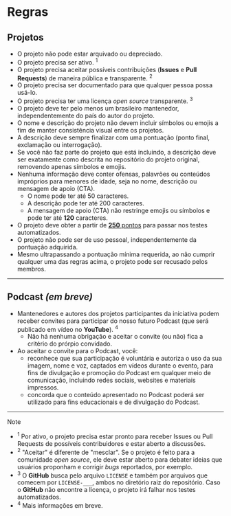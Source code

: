 # Regras

## Projetos

- O projeto não pode estar arquivado ou depreciado.
- O projeto precisa ser ativo. <sup>1</sup>
- O projeto precisa aceitar possíveis contribuições (**Issues** e **Pull Requests**) de maneira pública e transparente. <sup>2</sup>
- O projeto precisa ser documentado para que qualquer pessoa possa usá-lo.
- O projeto precisa ter uma licença _open source_ transparente. <sup>3</sup>
- O projeto deve ter pelo menos um brasileiro mantenedor, independentemente do país do autor do projeto.
- O nome e descrição do projeto não devem incluir símbolos ou emojis a fim de manter consistência visual entre os projetos.
- A descrição deve sempre finalizar com uma pontuação (ponto final, exclamação ou interrogação).
- Se você não faz parte do projeto que está incluindo, a descrição deve ser exatamente como descrita no repositório do projeto original, removendo apenas símbolos e emojis.
- Nenhuma informação deve conter ofensas, palavrões ou conteúdos impróprios para menores de idade, seja no nome, descrição ou mensagem de apoio (CTA).
  - O nome pode ter até 50 caracteres.
  - A descrição pode ter até 200 caracteres.
  - A mensagem de apoio (CTA) não restringe emojis ou símbolos e pode ter até **120** caracteres.
- O projeto deve obter a partir de [**250** pontos](https://github.com/wellwelwel/awesomeyou/issues/1) para passar nos testes automatizados.
- O projeto não pode ser de uso pessoal, independentemente da pontuação adquirida.
- Mesmo ultrapassando a pontuação mínima requerida, ao não cumprir qualquer uma das regras acima, o projeto pode ser recusado pelos membros.

---

## Podcast _(em breve)_

- Mantenedores e autores dos projetos participantes da iniciativa podem receber convites para participar do nosso futuro Podcast (que será publicado em vídeo no **YouTube**). <sup>4</sup>
  - Não há nenhuma obrigação e aceitar o convite (ou não) fica a critério do prórpio convidado.
- Ao aceitar o convite para o Podcast, você:
  - reconhece que sua participação é voluntária e autoriza o uso da sua imagem, nome e voz, captados em vídeos durante o evento, para fins de divulgação e promoção do Podcast em qualquer meio de comunicação, incluindo redes sociais, websites e materiais impressos.
  - concorda que o conteúdo apresentado no Podcast poderá ser utilizado para fins educacionais e de divulgação do Podcast.

---

> [!NOTE]
>
> - <sup>1</sup> Por ativo, o projeto precisa estar pronto para receber Issues ou Pull Requests de possíveis contribuidores e estar aberto a discussões.
> - <sup>2</sup> "Aceitar" é diferente de "mesclar". Se o projeto é feito para a comunidade _open source_, ele deve estar aberto para debater ideias que usuários proponham e corrigir _bugs_ reportados, por exemplo.
> - <sup>3</sup> O **GitHub** busca pelo arquivo `LICENSE` e também por arquivos que comecem por `LICENSE-___`, ambos no diretório raiz do repositório. Caso o **GitHub** não encontre a licença, o projeto irá falhar nos testes automatizados.
> - <sup>4</sup> Mais informações em breve.

